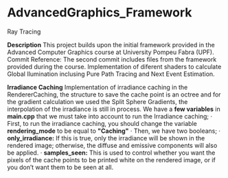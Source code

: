 # AdvancedGraphics_Framework
 Ray Tracing


**Description**
This project builds upon the initial framework provided in the Advanced Computer Graphics course at University Pompeu Fabra (UPF).
Commit Reference: The second commit includes files from the framework provided during the course.
Implementation of diferent shaders to calculate Global Ilumination inclusing Pure Path Tracing and Next Event Estimation.


**Irradiance Caching**
Implementation of irradiance caching in the RendererCaching, the structure to save the cache point is an octree and for the gradient calculation we used the Split Sphere Gradients, the interpolation of the irradiance is still in process.
We have a **few variables** in **main.cpp** that we must take into account to run the Irradiance caching;
· First, to run the irradiance caching, you should change the variable **rendering_mode** to be equal to **"Caching"**
· Then, we have two booleans;
    · **only_irradiance:** If this is true, only the irradiance will be shown in the rendered image; otherwise, the diffuse and emissive components will also be applied.
    · **samples_seen:** This is used to control whether you want the pixels of the cache points to be printed white on the rendered image, or if you don’t want them to be seen at all.
